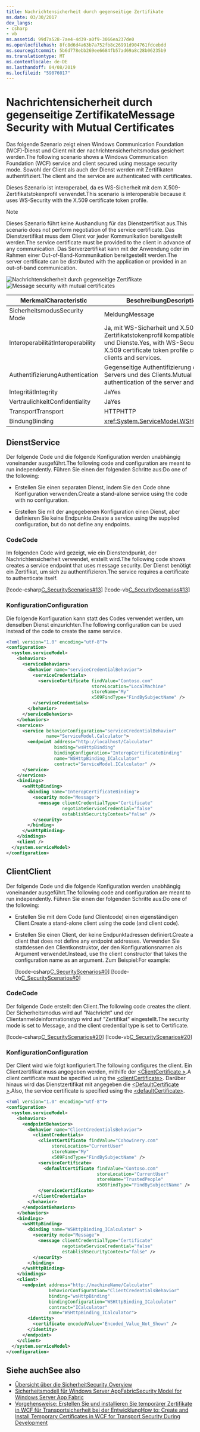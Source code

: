 ```yaml
---
title: Nachrichtensicherheit durch gegenseitige Zertifikate
ms.date: 03/30/2017
dev_langs:
- csharp
- vb
ms.assetid: 99d7a528-7ae4-4d39-a0f9-3066ea237de0
ms.openlocfilehash: 8fc8d6d4a63b7a752fb8c26991d904761fdcebdd
ms.sourcegitcommit: 5b6d778ebb269ee6684fb57ad69a8c28b06235b9
ms.translationtype: MT
ms.contentlocale: de-DE
ms.lasthandoff: 04/08/2019
ms.locfileid: "59076017"
---
```

# <a name="message-security-with-mutual-certificates"></a><span data-ttu-id="3e393-102">Nachrichtensicherheit durch gegenseitige Zertifikate</span><span class="sxs-lookup"><span data-stu-id="3e393-102">Message Security with Mutual Certificates</span></span>
<span data-ttu-id="3e393-103">Das folgende Szenario zeigt einen Windows Communication Foundation (WCF)-Dienst und Client mit der nachrichtensicherheitsmodus gesichert werden.</span><span class="sxs-lookup"><span data-stu-id="3e393-103">The following scenario shows a Windows Communication Foundation (WCF) service and client secured using message security mode.</span></span> <span data-ttu-id="3e393-104">Sowohl der Client als auch der Dienst werden mit Zertifikaten authentifiziert.</span><span class="sxs-lookup"><span data-stu-id="3e393-104">The client and the service are authenticated with certificates.</span></span>  
  
 <span data-ttu-id="3e393-105">Dieses Szenario ist interoperabel, da es WS-Sicherheit mit dem X.509-Zertifikatstokenprofil verwendet.</span><span class="sxs-lookup"><span data-stu-id="3e393-105">This scenario is interoperable because it uses WS-Security with the X.509 certificate token profile.</span></span>  
  
> [!NOTE]
>  <span data-ttu-id="3e393-106">Dieses Szenario führt keine Aushandlung für das Dienstzertifikat aus.</span><span class="sxs-lookup"><span data-stu-id="3e393-106">This scenario does not perform negotiation of the service certificate.</span></span> <span data-ttu-id="3e393-107">Das Dienstzertifikat muss dem Client vor jeder Kommunikation bereitgestellt werden.</span><span class="sxs-lookup"><span data-stu-id="3e393-107">The service certificate must be provided to the client in advance of any communication.</span></span> <span data-ttu-id="3e393-108">Das Serverzertifikat kann mit der Anwendung oder im Rahmen einer Out-of-Band-Kommunikation bereitgestellt werden.</span><span class="sxs-lookup"><span data-stu-id="3e393-108">The server certificate can be distributed with the application or provided in an out-of-band communication.</span></span>  
  
 <span data-ttu-id="3e393-109">![Nachrichtensicherheit durch gegenseitige Zertifikate](../../../../docs/framework/wcf/feature-details/media/f4157312-b17c-416c-a5ee-fa7b54db211b.gif "f4157312-b17c-416c-a5ee-fa7b54db211b")</span><span class="sxs-lookup"><span data-stu-id="3e393-109">![Message security with mutual certificates](../../../../docs/framework/wcf/feature-details/media/f4157312-b17c-416c-a5ee-fa7b54db211b.gif "f4157312-b17c-416c-a5ee-fa7b54db211b")</span></span>  
  
|<span data-ttu-id="3e393-110">Merkmal</span><span class="sxs-lookup"><span data-stu-id="3e393-110">Characteristic</span></span>|<span data-ttu-id="3e393-111">Beschreibung</span><span class="sxs-lookup"><span data-stu-id="3e393-111">Description</span></span>|  
|--------------------|-----------------|  
|<span data-ttu-id="3e393-112">Sicherheitsmodus</span><span class="sxs-lookup"><span data-stu-id="3e393-112">Security Mode</span></span>|<span data-ttu-id="3e393-113">Meldung</span><span class="sxs-lookup"><span data-stu-id="3e393-113">Message</span></span>|  
|<span data-ttu-id="3e393-114">Interoperabilität</span><span class="sxs-lookup"><span data-stu-id="3e393-114">Interoperability</span></span>|<span data-ttu-id="3e393-115">Ja, mit WS-Sicherheit und X.509-Zertifikatstokenprofil kompatible Clients und Dienste.</span><span class="sxs-lookup"><span data-stu-id="3e393-115">Yes, with WS-Security and X.509 certificate token profile compatible clients and services.</span></span>|  
|<span data-ttu-id="3e393-116">Authentifizierung</span><span class="sxs-lookup"><span data-stu-id="3e393-116">Authentication</span></span>|<span data-ttu-id="3e393-117">Gegenseitige Authentifizierung des Servers und des Clients.</span><span class="sxs-lookup"><span data-stu-id="3e393-117">Mutual authentication of the server and client.</span></span>|  
|<span data-ttu-id="3e393-118">Integrität</span><span class="sxs-lookup"><span data-stu-id="3e393-118">Integrity</span></span>|<span data-ttu-id="3e393-119">Ja</span><span class="sxs-lookup"><span data-stu-id="3e393-119">Yes</span></span>|  
|<span data-ttu-id="3e393-120">Vertraulichkeit</span><span class="sxs-lookup"><span data-stu-id="3e393-120">Confidentiality</span></span>|<span data-ttu-id="3e393-121">Ja</span><span class="sxs-lookup"><span data-stu-id="3e393-121">Yes</span></span>|  
|<span data-ttu-id="3e393-122">Transport</span><span class="sxs-lookup"><span data-stu-id="3e393-122">Transport</span></span>|<span data-ttu-id="3e393-123">HTTP</span><span class="sxs-lookup"><span data-stu-id="3e393-123">HTTP</span></span>|  
|<span data-ttu-id="3e393-124">Bindung</span><span class="sxs-lookup"><span data-stu-id="3e393-124">Binding</span></span>|<xref:System.ServiceModel.WSHttpBinding>|  
  
## <a name="service"></a><span data-ttu-id="3e393-125">Dienst</span><span class="sxs-lookup"><span data-stu-id="3e393-125">Service</span></span>  
 <span data-ttu-id="3e393-126">Der folgende Code und die folgende Konfiguration werden unabhängig voneinander ausgeführt.</span><span class="sxs-lookup"><span data-stu-id="3e393-126">The following code and configuration are meant to run independently.</span></span> <span data-ttu-id="3e393-127">Führen Sie einen der folgenden Schritte aus:</span><span class="sxs-lookup"><span data-stu-id="3e393-127">Do one of the following:</span></span>  
  
-   <span data-ttu-id="3e393-128">Erstellen Sie einen separaten Dienst, indem Sie den Code ohne Konfiguration verwenden.</span><span class="sxs-lookup"><span data-stu-id="3e393-128">Create a stand-alone service using the code with no configuration.</span></span>  
  
-   <span data-ttu-id="3e393-129">Erstellen Sie mit der angegebenen Konfiguration einen Dienst, aber definieren Sie keine Endpunkte.</span><span class="sxs-lookup"><span data-stu-id="3e393-129">Create a service using the supplied configuration, but do not define any endpoints.</span></span>  
  
### <a name="code"></a><span data-ttu-id="3e393-130">Code</span><span class="sxs-lookup"><span data-stu-id="3e393-130">Code</span></span>  
 <span data-ttu-id="3e393-131">Im folgenden Code wird gezeigt, wie ein Dienstendpunkt, der Nachrichtensicherheit verwendet, erstellt wird.</span><span class="sxs-lookup"><span data-stu-id="3e393-131">The following code shows creates a service endpoint that uses message security.</span></span> <span data-ttu-id="3e393-132">Der Dienst benötigt ein Zertifikat, um sich zu authentifizieren.</span><span class="sxs-lookup"><span data-stu-id="3e393-132">The service requires a certificate to authenticate itself.</span></span>  
  
 [!code-csharp[C_SecurityScenarios#13](../../../../samples/snippets/csharp/VS_Snippets_CFX/c_securityscenarios/cs/source.cs#13)]
 [!code-vb[C_SecurityScenarios#13](../../../../samples/snippets/visualbasic/VS_Snippets_CFX/c_securityscenarios/vb/source.vb#13)]  
  
### <a name="configuration"></a><span data-ttu-id="3e393-133">Konfiguration</span><span class="sxs-lookup"><span data-stu-id="3e393-133">Configuration</span></span>  
 <span data-ttu-id="3e393-134">Die folgende Konfiguration kann statt des Codes verwendet werden, um denselben Dienst einzurichten.</span><span class="sxs-lookup"><span data-stu-id="3e393-134">The following configuration can be used instead of the code to create the same service.</span></span>  
  
```xml  
<?xml version="1.0" encoding="utf-8"?>  
<configuration>  
  <system.serviceModel>  
    <behaviors>  
      <serviceBehaviors>  
        <behavior name="serviceCredentialBehavior">  
          <serviceCredentials>  
            <serviceCertificate findValue="Contoso.com"   
                                storeLocation="LocalMachine"  
                                storeName="My"   
                                x509FindType="FindBySubjectName" />  
          </serviceCredentials>  
        </behavior>  
      </serviceBehaviors>  
    </behaviors>  
    <services>  
      <service behaviorConfiguration="serviceCredentialBehavior"   
               name="ServiceModel.Calculator">  
        <endpoint address="http://localhost/Calculator"   
                  binding="wsHttpBinding"  
                  bindingConfiguration="InteropCertificateBinding"  
                  name="WSHttpBinding_ICalculator"  
                  contract="ServiceModel.ICalculator" />  
      </service>  
    </services>  
    <bindings>  
      <wsHttpBinding>  
        <binding name="InteropCertificateBinding">  
          <security mode="Message">  
            <message clientCredentialType="Certificate"  
                     negotiateServiceCredential="false"  
                     establishSecurityContext="false" />  
          </security>  
        </binding>  
      </wsHttpBinding>  
    </bindings>  
    <client />  
  </system.serviceModel>  
</configuration>  
```  
  
## <a name="client"></a><span data-ttu-id="3e393-135">Client</span><span class="sxs-lookup"><span data-stu-id="3e393-135">Client</span></span>  
 <span data-ttu-id="3e393-136">Der folgende Code und die folgende Konfiguration werden unabhängig voneinander ausgeführt.</span><span class="sxs-lookup"><span data-stu-id="3e393-136">The following code and configuration are meant to run independently.</span></span> <span data-ttu-id="3e393-137">Führen Sie einen der folgenden Schritte aus:</span><span class="sxs-lookup"><span data-stu-id="3e393-137">Do one of the following:</span></span>  
  
-   <span data-ttu-id="3e393-138">Erstellen Sie mit dem Code (und Clientcode) einen eigenständigen Client.</span><span class="sxs-lookup"><span data-stu-id="3e393-138">Create a stand-alone client using the code (and client code).</span></span>  
  
-   <span data-ttu-id="3e393-139">Erstellen Sie einen Client, der keine Endpunktadressen definiert.</span><span class="sxs-lookup"><span data-stu-id="3e393-139">Create a client that does not define any endpoint addresses.</span></span> <span data-ttu-id="3e393-140">Verwenden Sie stattdessen den Clientkonstruktor, der den Konfigurationsnamen als Argument verwendet.</span><span class="sxs-lookup"><span data-stu-id="3e393-140">Instead, use the client constructor that takes the configuration name as an argument.</span></span> <span data-ttu-id="3e393-141">Zum Beispiel:</span><span class="sxs-lookup"><span data-stu-id="3e393-141">For example:</span></span>  
  
     [!code-csharp[C_SecurityScenarios#0](../../../../samples/snippets/csharp/VS_Snippets_CFX/c_securityscenarios/cs/source.cs#0)]
     [!code-vb[C_SecurityScenarios#0](../../../../samples/snippets/visualbasic/VS_Snippets_CFX/c_securityscenarios/vb/source.vb#0)]  
  
### <a name="code"></a><span data-ttu-id="3e393-142">Code</span><span class="sxs-lookup"><span data-stu-id="3e393-142">Code</span></span>  
 <span data-ttu-id="3e393-143">Der folgende Code erstellt den Client.</span><span class="sxs-lookup"><span data-stu-id="3e393-143">The following code creates the client.</span></span> <span data-ttu-id="3e393-144">Der Sicherheitsmodus wird auf "Nachricht" und der Clientanmeldeinformationstyp wird auf "Zertifikat" eingestellt.</span><span class="sxs-lookup"><span data-stu-id="3e393-144">The security mode is set to Message, and the client credential type is set to Certificate.</span></span>  
  
 [!code-csharp[C_SecurityScenarios#20](../../../../samples/snippets/csharp/VS_Snippets_CFX/c_securityscenarios/cs/source.cs#20)]
 [!code-vb[C_SecurityScenarios#20](../../../../samples/snippets/visualbasic/VS_Snippets_CFX/c_securityscenarios/vb/source.vb#20)]  
  
### <a name="configuration"></a><span data-ttu-id="3e393-145">Konfiguration</span><span class="sxs-lookup"><span data-stu-id="3e393-145">Configuration</span></span>  
 <span data-ttu-id="3e393-146">Der Client wird wie folgt konfiguriert.</span><span class="sxs-lookup"><span data-stu-id="3e393-146">The following configures the client.</span></span> <span data-ttu-id="3e393-147">Ein Clientzertifikat muss angegeben werden, mithilfe der [ \<ClientCertificate >](../../../../docs/framework/configure-apps/file-schema/wcf/clientcertificate-of-clientcredentials-element.md).</span><span class="sxs-lookup"><span data-stu-id="3e393-147">A client certificate must be specified using the [\<clientCertificate>](../../../../docs/framework/configure-apps/file-schema/wcf/clientcertificate-of-clientcredentials-element.md).</span></span> <span data-ttu-id="3e393-148">Darüber hinaus wird das Dienstzertifikat mit angegeben die [ \<DefaultCertificate >](../../../../docs/framework/configure-apps/file-schema/wcf/defaultcertificate-element.md).</span><span class="sxs-lookup"><span data-stu-id="3e393-148">Also, the service certificate is specified using the [\<defaultCertificate>](../../../../docs/framework/configure-apps/file-schema/wcf/defaultcertificate-element.md).</span></span>  
  
```xml  
<?xml version="1.0" encoding="utf-8"?>  
<configuration>  
  <system.serviceModel>  
    <behaviors>  
      <endpointBehaviors>  
        <behavior name="ClientCredentialsBehavior">  
          <clientCredentials>  
            <clientCertificate findValue="Cohowinery.com"   
                 storeLocation="CurrentUser"  
                 storeName="My"  
                 x509FindType="FindBySubjectName" />  
            <serviceCertificate>  
              <defaultCertificate findValue="Contoso.com"   
                                  storeLocation="CurrentUser"  
                                  storeName="TrustedPeople"  
                                  x509FindType="FindBySubjectName" />  
            </serviceCertificate>  
          </clientCredentials>  
        </behavior>  
      </endpointBehaviors>  
    </behaviors>  
    <bindings>  
      <wsHttpBinding>  
        <binding name="WSHttpBinding_ICalculator" >  
          <security mode="Message">  
            <message clientCredentialType="Certificate"   
                     negotiateServiceCredential="false"  
                     establishSecurityContext="false" />  
          </security>  
        </binding>  
      </wsHttpBinding>  
    </bindings>  
    <client>  
      <endpoint address="http://machineName/Calculator"   
                behaviorConfiguration="ClientCredentialsBehavior"  
                binding="wsHttpBinding"   
                bindingConfiguration="WSHttpBinding_ICalculator"  
                contract="ICalculator"  
                name="WSHttpBinding_ICalculator">  
        <identity>  
          <certificate encodedValue="Encoded_Value_Not_Shown" />  
        </identity>  
      </endpoint>  
    </client>  
  </system.serviceModel>  
</configuration>  
```  
  
## <a name="see-also"></a><span data-ttu-id="3e393-149">Siehe auch</span><span class="sxs-lookup"><span data-stu-id="3e393-149">See also</span></span>

- [<span data-ttu-id="3e393-150">Übersicht über die Sicherheit</span><span class="sxs-lookup"><span data-stu-id="3e393-150">Security Overview</span></span>](../../../../docs/framework/wcf/feature-details/security-overview.md)
- [<span data-ttu-id="3e393-151">Sicherheitsmodell für Windows Server AppFabric</span><span class="sxs-lookup"><span data-stu-id="3e393-151">Security Model for Windows Server App Fabric</span></span>](https://go.microsoft.com/fwlink/?LinkID=201279&clcid=0x409)
- [<span data-ttu-id="3e393-152">Vorgehensweise: Erstellen Sie und installieren Sie temporärer Zertifikate in WCF für Transportsicherheit bei der Entwicklung</span><span class="sxs-lookup"><span data-stu-id="3e393-152">How to: Create and Install Temporary Certificates in WCF for Transport Security During Development</span></span>](https://go.microsoft.com/fwlink/?LinkId=244264)
